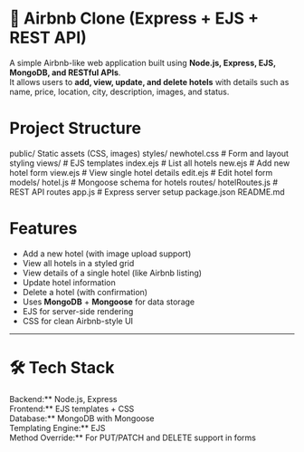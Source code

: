 # 🏨 Airbnb Clone (Express + EJS + REST API)

A simple Airbnb-like web application built using **Node.js, Express, EJS, MongoDB, and RESTful APIs**.  
It allows users to **add, view, update, and delete hotels** with details such as name, price, location, city, description, images, and status.


# Project Structure

public/ Static assets (CSS, images)
styles/
newhotel.css # Form and layout styling
views/ # EJS templates
index.ejs # List all hotels
new.ejs # Add new hotel form
view.ejs # View single hotel details
edit.ejs # Edit hotel form
models/
hotel.js # Mongoose schema for hotels
routes/
hotelRoutes.js # REST API routes
app.js # Express server setup
package.json
README.md

# Features

- Add a new hotel (with image upload support)  
- View all hotels in a styled grid  
- View details of a single hotel (like Airbnb listing)  
- Update hotel information  
- Delete a hotel (with confirmation)  
- Uses **MongoDB** + **Mongoose** for data storage  
- EJS for server-side rendering  
- CSS for clean Airbnb-style UI  

---

# 🛠️ Tech Stack

Backend:** Node.js, Express  
Frontend:** EJS templates + CSS  
Database:** MongoDB with Mongoose  
Templating Engine:** EJS  
Method Override:** For PUT/PATCH and DELETE support in forms  


